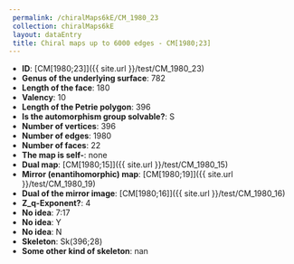 ```yaml
--- 
 permalink: /chiralMaps6kE/CM_1980_23 
 collection: chiralMaps6kE
 layout: dataEntry
 title: Chiral maps up to 6000 edges - CM[1980;23]
---
```


- **ID**: [CM[1980;23]]({{ site.url }}/test/CM_1980_23)
- **Genus of the underlying surface**: 782
- **Length of the face**: 180
- **Valency**: 10
- **Length of the Petrie polygon**: 396
- **Is the automorphism group solvable?**: S
- **Number of vertices**: 396
- **Number of edges**: 1980
- **Number of faces**: 22
- **The map is self-**: none
- **Dual map**: [CM[1980;15]]({{ site.url }}/test/CM_1980_15)
- **Mirror (enantihomorphic) map**: [CM[1980;19]]({{ site.url }}/test/CM_1980_19)
- **Dual of the mirror image**: [CM[1980;16]]({{ site.url }}/test/CM_1980_16)
- **Z_q-Exponent?**: 4
- **No idea**:  7:17
- **No idea**: Y
- **No idea**: N
- **Skeleton**: Sk(396;28)
- **Some other kind of skeleton**: nan
